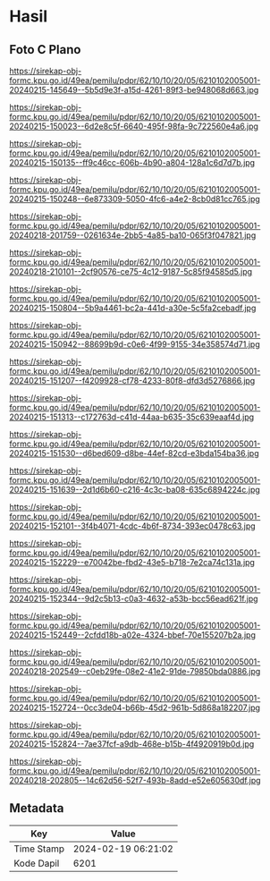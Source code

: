 # Hasil

## Foto C Plano

https://sirekap-obj-formc.kpu.go.id/49ea/pemilu/pdpr/62/10/10/20/05/6210102005001-20240215-145649--5b5d9e3f-a15d-4261-89f3-be948068d663.jpg

https://sirekap-obj-formc.kpu.go.id/49ea/pemilu/pdpr/62/10/10/20/05/6210102005001-20240215-150023--6d2e8c5f-6640-495f-98fa-9c722560e4a6.jpg

https://sirekap-obj-formc.kpu.go.id/49ea/pemilu/pdpr/62/10/10/20/05/6210102005001-20240215-150135--ff9c46cc-606b-4b90-a804-128a1c6d7d7b.jpg

https://sirekap-obj-formc.kpu.go.id/49ea/pemilu/pdpr/62/10/10/20/05/6210102005001-20240215-150248--6e873309-5050-4fc6-a4e2-8cb0d81cc765.jpg

https://sirekap-obj-formc.kpu.go.id/49ea/pemilu/pdpr/62/10/10/20/05/6210102005001-20240218-201759--0261634e-2bb5-4a85-ba10-065f3f047821.jpg

https://sirekap-obj-formc.kpu.go.id/49ea/pemilu/pdpr/62/10/10/20/05/6210102005001-20240218-210101--2cf90576-ce75-4c12-9187-5c85f94585d5.jpg

https://sirekap-obj-formc.kpu.go.id/49ea/pemilu/pdpr/62/10/10/20/05/6210102005001-20240215-150804--5b9a4461-bc2a-441d-a30e-5c5fa2cebadf.jpg

https://sirekap-obj-formc.kpu.go.id/49ea/pemilu/pdpr/62/10/10/20/05/6210102005001-20240215-150942--88699b9d-c0e6-4f99-9155-34e358574d71.jpg

https://sirekap-obj-formc.kpu.go.id/49ea/pemilu/pdpr/62/10/10/20/05/6210102005001-20240215-151207--f4209928-cf78-4233-80f8-dfd3d5276866.jpg

https://sirekap-obj-formc.kpu.go.id/49ea/pemilu/pdpr/62/10/10/20/05/6210102005001-20240215-151313--c172763d-c41d-44aa-b635-35c639eaaf4d.jpg

https://sirekap-obj-formc.kpu.go.id/49ea/pemilu/pdpr/62/10/10/20/05/6210102005001-20240215-151530--d6bed609-d8be-44ef-82cd-e3bda154ba36.jpg

https://sirekap-obj-formc.kpu.go.id/49ea/pemilu/pdpr/62/10/10/20/05/6210102005001-20240215-151639--2d1d6b60-c216-4c3c-ba08-635c6894224c.jpg

https://sirekap-obj-formc.kpu.go.id/49ea/pemilu/pdpr/62/10/10/20/05/6210102005001-20240215-152101--3f4b4071-4cdc-4b6f-8734-393ec0478c63.jpg

https://sirekap-obj-formc.kpu.go.id/49ea/pemilu/pdpr/62/10/10/20/05/6210102005001-20240215-152229--e70042be-fbd2-43e5-b718-7e2ca74c131a.jpg

https://sirekap-obj-formc.kpu.go.id/49ea/pemilu/pdpr/62/10/10/20/05/6210102005001-20240215-152344--9d2c5b13-c0a3-4632-a53b-bcc56ead621f.jpg

https://sirekap-obj-formc.kpu.go.id/49ea/pemilu/pdpr/62/10/10/20/05/6210102005001-20240215-152449--2cfdd18b-a02e-4324-bbef-70e155207b2a.jpg

https://sirekap-obj-formc.kpu.go.id/49ea/pemilu/pdpr/62/10/10/20/05/6210102005001-20240218-202549--c0eb29fe-08e2-41e2-91de-79850bda0886.jpg

https://sirekap-obj-formc.kpu.go.id/49ea/pemilu/pdpr/62/10/10/20/05/6210102005001-20240215-152724--0cc3de04-b66b-45d2-961b-5d868a182207.jpg

https://sirekap-obj-formc.kpu.go.id/49ea/pemilu/pdpr/62/10/10/20/05/6210102005001-20240215-152824--7ae37fcf-a9db-468e-b15b-4f4920919b0d.jpg

https://sirekap-obj-formc.kpu.go.id/49ea/pemilu/pdpr/62/10/10/20/05/6210102005001-20240218-202805--14c62d56-52f7-493b-8add-e52e605630df.jpg


## Metadata

| Key        | Value               |
| ---------- | ------------------- |
| Time Stamp | 2024-02-19 06:21:02 |
| Kode Dapil | 6201                |



